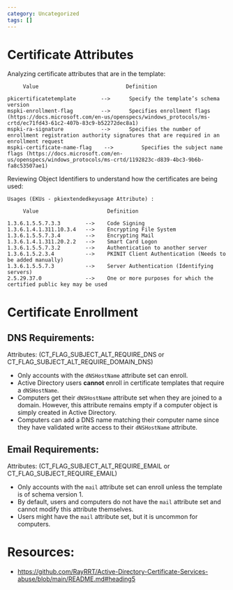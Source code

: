 ```yaml
---
category: Uncategorized
tags: []
---
```

# Certificate Attributes

Analyzing certificate attributes that are in the template: 

```
     Value                            Definition
     
pkicertificatetemplate        -->  	   Specify the template’s schema version
mspki-enrollment-flag         -->  	   Specifies enrollment flags (https://docs.microsoft.com/en-us/openspecs/windows_protocols/ms-crtd/ec71fd43-61c2-407b-83c9-b52272dec8a1)
mspki-ra-signature            -->  	   Specifies the number of enrollment registration authority signatures that are required in an enrollment request
mspki-certificate-name-flag    -->  	   Specifies the subject name flags (https://docs.microsoft.com/en-us/openspecs/windows_protocols/ms-crtd/1192823c-d839-4bc3-9b6b-fa8c53507ae1)
```

Reviewing Object Identifiers to understand how the certificates are being used: 

```
Usages (EKUs - pkiextendedkeyusage Attribute) : 

     Value                      Definition

1.3.6.1.5.5.7.3.3        -->  	Code Signing                                             
1.3.6.1.4.1.311.10.3.4   -->   	Encrypting File System                                   
1.3.6.1.5.5.7.3.4        -->   	Encrypting Mail                                          
1.3.6.1.4.1.311.20.2.2   -->   	Smart Card Logon                                         
1.3.6.1.5.5.7.3.2        -->    Authentication to another server                         
1.3.6.1.5.2.3.4          -->   	PKINIT Client Authentication (Needs to be added manually)
1.3.6.1.5.5.7.3          -->   	Server Authentication (Identifying servers)              					
2.5.29.37.0              -->    One or more purposes for which the certified public key may be used            
```

# Certificate Enrollment

## DNS Requirements:

Attributes: (CT_FLAG_SUBJECT_ALT_REQUIRE_DNS or CT_FLAG_SUBJECT_ALT_REQUIRE_DOMAIN_DNS)

- Only accounts with the `dNSHostName` attribute set can enroll.
- Active Directory users **cannot** enroll in certificate templates that require a `dNSHostName`.
- Computers get their `dNSHostName` attribute set when they are joined to a domain. However, this attribute remains empty if a computer object is simply created in Active Directory.
- Computers can add a DNS name matching their computer name since they have validated write access to their `dNSHostName` attribute.

## Email Requirements:

Attributes: (CT_FLAG_SUBJECT_ALT_REQUIRE_EMAIL or CT_FLAG_SUBJECT_REQUIRE_EMAIL)

- Only accounts with the `mail` attribute set can enroll unless the template is of schema version 1.
- By default, users and computers do not have the `mail` attribute set and cannot modify this attribute themselves.
- Users might have the `mail` attribute set, but it is uncommon for computers.

# Resources: 
- https://github.com/RayRRT/Active-Directory-Certificate-Services-abuse/blob/main/README.md#heading5

